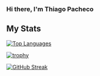 ### Hi there, I'm Thiago Pacheco

## My Stats

[![Top Languages](https://github-readme-stats.vercel.app/api/top-langs/?username=pachecoio&layout=compact&theme=tokyonight)](https://github.com/anuraghazra/github-readme-stats)

[![trophy](https://github-profile-trophy.vercel.app/?username=pachecoio&theme=onedark)](https://github.com/ryo-ma/github-profile-trophy)

[![GitHub Streak](https://github-readme-streak-stats.herokuapp.com/?user=pachecoio&theme=dark)](https://git.io/streak-stats)